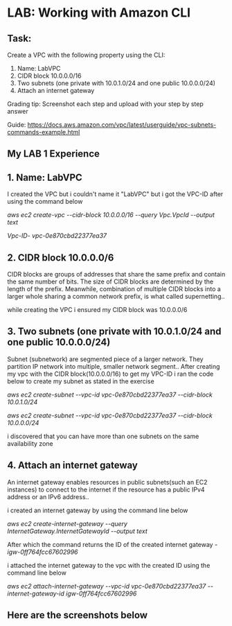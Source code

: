 # LAB: Working with Amazon CLI

## Task:

Create a VPC with the following property using the CLI:

1.  Name: LabVPC
2.  CIDR block 10.0.0.0/16
3.  Two subnets (one private with 10.0.1.0/24 and one public  10.0.0.0/24)
4.   Attach an internet gateway


Grading tip:  Screenshot each step and upload with your step by step answer


Guide:
https://docs.aws.amazon.com/vpc/latest/userguide/vpc-subnets-commands-example.html





## My LAB 1 Experience

## 1. Name: LabVPC


I created the VPC but i couldn't name it "LabVPC" but i got the VPC-ID after using the command below


_aws ec2 create-vpc --cidr-block 10.0.0.0/16 --query Vpc.VpcId --output text_


_Vpc-ID- vpc-0e870cbd22377ea37_

## 2. CIDR block 10.0.0.0/6

CIDR blocks are groups of addresses that share the same prefix and contain the same number of bits. The size of CIDR blocks are determined by the length of the prefix. Meanwhile, combination of multiple CIDR blocks into a larger whole sharing a common network prefix, is what called supernetting..

while creating the VPC i ensured my CIDR block was 10.0.0.0/6


## 3. Two subnets (one private with 10.0.1.0/24 and one public 10.0.0.0/24)

Subnet (subnetwork) are segmented piece of a larger network. They partition IP network into multiple, smaller network segment.. 
After creating my vpc with the CIDR block(10.0.0.0/16) to get my VPC-ID i ran the code below to create my subnet as stated in the exercise


_aws ec2 create-subnet --vpc-id vpc-0e870cbd22377ea37 --cidr-block 10.0.1.0/24_


_aws ec2 create-subnet --vpc-id vpc-0e870cbd22377ea37 --cidr-block 10.0.0.0/24_


i discovered that you can have more than one subnets on the same availability zone

## 4. Attach an internet gateway

An internet gateway enables resources in public subnets(such an EC2 instances) to connect to the internet if the resource has a public IPv4 address or an IPv6 address..

i created an internet gateway by using the command line below

_aws ec2 create-internet-gateway --query InternetGateway.InternetGatewayId --output text_


After which the command returns the ID of the created internet gateway -  _igw-0ff764fcc67602996_


i attached the internet gateway to the vpc with the created ID using the command line below


_aws ec2 attach-internet-gateway --vpc-id vpc-0e870cbd22377ea37 --internet-gateway-id igw-0ff764fcc67602996_


## Here are the screenshots below


